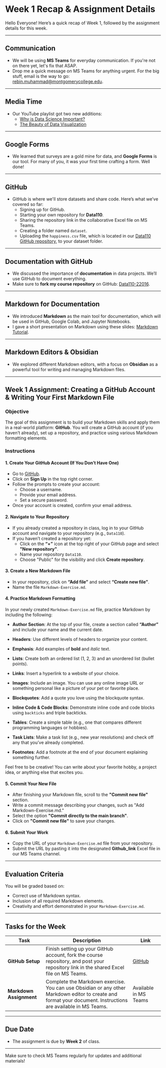 # Week 1 Recap & Assignment Details

Hello Everyone! Here’s a quick recap of Week 1, followed by the assignment details for this week.

---

## Communication
- We will be using **MS Teams** for everyday communication. If you're not on there yet, let's fix that ASAP.
- Drop me a quick message on MS Teams for anything urgent. For the big stuff, email is the way to go: rebin.muhammad@montgomerycollege.edu.

---

## Media Time
- Our YouTube playlist got two new additions:
  - [Why is Data Science Important?](https://www.youtube.com/watch?v=iO2I1gfEPgc&list=PLZNb3EHeSshwBJTGoBccmgzHyKShBlIJ1)
  - [The Beauty of Data Visualization](https://www.youtube.com/watch?v=5Zg-C8AAIGg&list=PLZNb3EHeSshwBJTGoBccmgzHyKShBlIJ1)

---

## Google Forms
- We learned that surveys are a gold mine for data, and **Google Forms** is our tool. For many of you, it was your first time crafting a form. Well done!

---

## GitHub
- GitHub is where we'll store datasets and share code. Here’s what we’ve covered so far:
  - Signing up for GitHub.
  - Starting your own repository for **Data110**.
  - Sharing the repository link in the collaborative Excel file on MS Teams.
  - Creating a folder named `dataset`.
  - Uploading the `happiness.csv` file, which is located in our [Data110 GitHub repository](https://github.com/Reben80/Data110-22016/main), to your dataset folder.

---

## Documentation with GitHub
- We discussed the importance of **documentation** in data projects. We’ll use GitHub to document everything.
- Make sure to **fork my course repository** on GitHub: [Data110-22016](https://github.com/Reben80/Data110-22016/main).

---

## Markdown for Documentation
- We introduced **Markdown** as the main tool for documentation, which will be used in GitHub, Google Colab, and Jupyter Notebooks.
- I gave a short presentation on Markdown using these slides: [Markdown Tutorial](https://reben80.github.io/markdwon_Tutorial-/).

---

## Markdown Editors & Obsidian
- We explored different Markdown editors, with a focus on **Obsidian** as a powerful tool for writing and managing Markdown files.

---

## Week 1 Assignment: Creating a GitHub Account & Writing Your First Markdown File

### Objective
The goal of this assignment is to build your Markdown skills and apply them in a real-world platform: **GitHub**. You will create a GitHub account (if you haven’t already), set up a repository, and practice using various Markdown formatting elements.

### Instructions

#### 1. Create Your GitHub Account (If You Don’t Have One)
- Go to [GitHub](https://github.com/).
- Click on **Sign Up** in the top right corner.
- Follow the prompts to create your account:
  - Choose a username.
  - Provide your email address.
  - Set a secure password.
- Once your account is created, confirm your email address.

#### 2. Navigate to Your Repository
- If you already created a repository in class, log in to your GitHub account and navigate to your repository (e.g., `Data110`).
- If you haven’t created a repository yet:
  - Click on the **“+”** icon at the top right of your GitHub page and select **"New repository"**.
  - Name your repository `Data110`.
  - Choose "Public" for the visibility and click **Create repository**.

#### 3. Create a New Markdown File
- In your repository, click on **“Add file”** and select **“Create new file”**.
- Name the file `Markdown-Exercise.md`.

#### 4. Practice Markdown Formatting
In your newly created `Markdown-Exercise.md` file, practice Markdown by including the following:

- **Author Section**: At the top of your file, create a section called **“Author”** and include your name and the current date.
  
- **Headers**: Use different levels of headers to organize your content.
  
- **Emphasis**: Add examples of **bold** and *italic* text.
  
- **Lists**: Create both an ordered list (1, 2, 3) and an unordered list (bullet points).
  
- **Links**: Insert a hyperlink to a website of your choice.
  
- **Images**: Include an image. You can use any online image URL or something personal like a picture of your pet or favorite place.
  
- **Blockquotes**: Add a quote you love using the blockquote syntax.
  
- **Inline Code & Code Blocks**: Demonstrate inline code and code blocks using `backticks` and triple backticks.
  
- **Tables**: Create a simple table (e.g., one that compares different programming languages or hobbies).
  
- **Task Lists**: Make a task list (e.g., new year resolutions) and check off any that you’ve already completed.
  
- **Footnotes**: Add a footnote at the end of your document explaining something further.

Feel free to be creative! You can write about your favorite hobby, a project idea, or anything else that excites you.

#### 5. Commit Your New File
- After finishing your Markdown file, scroll to the **"Commit new file"** section.
- Write a commit message describing your changes, such as "Add Markdown-Exercise.md."
- Select the option **"Commit directly to the main branch"**.
- Click on **"Commit new file"** to save your changes.

#### 6. Submit Your Work
- Copy the URL of your `Markdown-Exercise.md` file from your repository.
- Submit the URL by pasting it into the designated **Github_link** Excel file in our MS Teams channel.

---

## Evaluation Criteria
You will be graded based on:
- Correct use of Markdown syntax.
- Inclusion of all required Markdown elements.
- Creativity and effort demonstrated in your `Markdown-Exercise.md`.

---

## Tasks for the Week

| Task | Description | Link |
|------|-------------|------|
| **GitHub Setup** | Finish setting up your GitHub account, fork the course repository, and post your repository link in the shared Excel file on MS Teams. | [GitHub](https://github.com/) |
| **Markdown Assignment** | Complete the Markdown exercise. You can use Obsidian or any other Markdown editor to create and format your document. Instructions are available in MS Teams. | Available in MS Teams |

---

## Due Date
- The assignment is due by **Week 2** of class.

---

Make sure to check MS Teams regularly for updates and additional materials!
